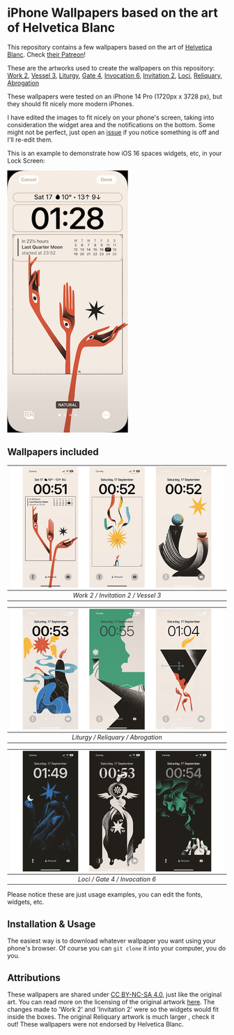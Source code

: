 # iPhone Wallpapers based on the art of Helvetica Blanc

This repository contains a few wallpapers based on the art of [Helvetica Blanc](https://helveticablanc.com/index.html). Check [their Patreon](https://www.patreon.com/helveticablanc)!

These are the artworks used to create the wallpapers on this repository:
[Work 2](https://helveticablanc.com/20220830-work-2.html), 
[Vessel 3](https://helveticablanc.com/20220412-vessel-3.html), 
[Liturgy](https://helveticablanc.com/20201111-liturgy.html), 
[Gate 4](https://helveticablanc.com/20211119-gate-4.html), 
[Invocation 6](https://helveticablanc.com/20220331-invocation-6.html), 
[Invitation 2](https://helveticablanc.com/20220614-invitation-2.html), 
[Loci](https://helveticablanc.com/20210917-loci.html), 
[Reliquary](https://helveticablanc.com/20220721-reliquary.html), 
[Abrogation](https://helveticablanc.com/20220106-abrogation.html)

These wallpapers were tested on an iPhone 14 Pro (1720px x 3728 px), but they should fit nicely more modern iPhones.

I have edited the images to fit nicely on your phone's screen, taking into consideration the widget area and the notifications on the bottom. Some might not be perfect, just open an [issue](https://github.com/aersoares81/helvetica_blanc_wallpapers/issues) if you notice something is off and I'll re-edit them.

This is an example to demonstrate how iOS 16 spaces widgets, etc, in your Lock Screen:

![Customizing Lock Screen](https://github.com/aersoares81/helvetica_blanc_wallpapers/blob/main/examples/customization_example.PNG) 

## Wallpapers included

| ![Example of usage - part 1](https://github.com/aersoares81/helvetica_blanc_wallpapers/blob/main/examples/examples1.jpeg) | 
|:--:| 
| *Work 2 / Invitation 2 / Vessel 3* |

| ![Example of usage - part 2](https://github.com/aersoares81/helvetica_blanc_wallpapers/blob/main/examples/examples2.jpeg) | 
|:--:| 
| *Liturgy / Reliquary / Abrogation* |

| ![Example of usage - part 3](https://github.com/aersoares81/helvetica_blanc_wallpapers/blob/main/examples/examples3.jpeg) | 
|:--:| 
| *Loci / Gate 4 / Invocation 6* |

Please notice these are just usage examples, you can edit the fonts, widgets, etc.

## Installation & Usage
The easiest way is to download whatever wallpaper you want using your phone's browser. Of course you can ``git clone`` it into your computer, you do you.

## Attributions
These wallpapers are shared under [CC BY-NC-SA 4.0](https://creativecommons.org/licenses/by-nc-sa/4.0/), just like the original art. You can read more on the licensing of the original artwork [here](https://helveticablanc.com/licensing.html). The changes made to 'Work 2' and 'Invitation 2' were so the widgets would fit inside the boxes. The original Reliquary artwork is much larger , check it out! These wallpapers were not endorsed by Helvetica Blanc.
